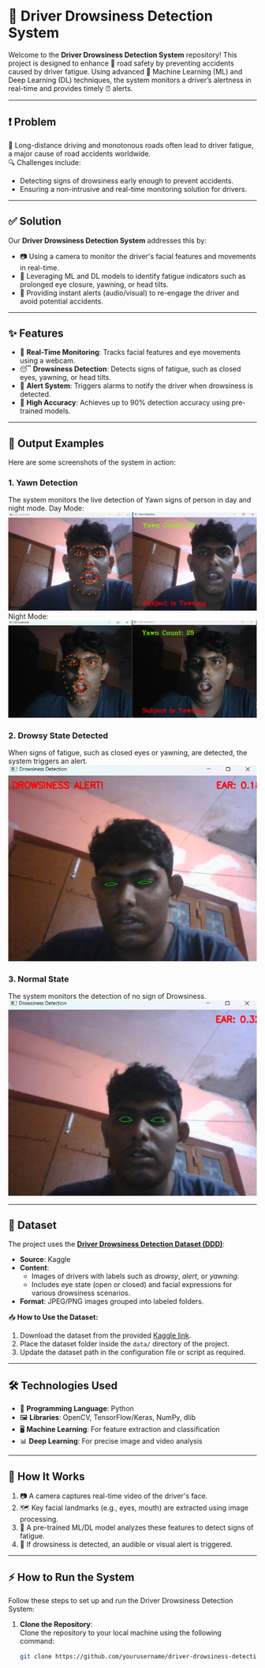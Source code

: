 # 🚗 Driver Drowsiness Detection System

Welcome to the **Driver Drowsiness Detection System** repository! This project is designed to enhance 🚦 road safety by preventing accidents caused by driver fatigue. Using advanced 🧠 Machine Learning (ML) and Deep Learning (DL) techniques, the system monitors a driver’s alertness in real-time and provides timely ⏰ alerts.

---

## ❗ Problem

🚙 Long-distance driving and monotonous roads often lead to driver fatigue, a major cause of road accidents worldwide.  
🔍 Challenges include:  
- Detecting signs of drowsiness early enough to prevent accidents.  
- Ensuring a non-intrusive and real-time monitoring solution for drivers.

---

## ✅ Solution

Our **Driver Drowsiness Detection System** addresses this by:  
- 📷 Using a camera to monitor the driver's facial features and movements in real-time.  
- 🤖 Leveraging ML and DL models to identify fatigue indicators such as prolonged eye closure, yawning, or head tilts.  
- 🔔 Providing instant alerts (audio/visual) to re-engage the driver and avoid potential accidents.

---

## ✨ Features

- 🎥 **Real-Time Monitoring**: Tracks facial features and eye movements using a webcam.  
- 😴 **Drowsiness Detection**: Detects signs of fatigue, such as closed eyes, yawning, or head tilts.  
- 🔔 **Alert System**: Triggers alarms to notify the driver when drowsiness is detected.  
- 🎯 **High Accuracy**: Achieves up to 90% detection accuracy using pre-trained models.

---

## 📸 Output Examples

Here are some screenshots of the system in action:

### 1. **Yawn Detection**  
The system monitors the live detection of Yawn signs of person in day and night mode.
Day Mode:
![Day Mode](output_1.png)
Night Mode:
![Night Mode](output_2.png)

### 2. **Drowsy State Detected**  
When signs of fatigue, such as closed eyes or yawning, are detected, the system triggers an alert.  
![Drowsy State Detected](output_4.png)

### 3. **Normal State**  
The system monitors the detection of no sign of Drowsiness.  
![Normal State](output_3.png)

---

## 📂 Dataset

The project uses the **[Driver Drowsiness Detection Dataset (DDD)](https://www.kaggle.com/datasets/sergiomoraes/driver-drowsiness-detection-dataset)**:  
- **Source**: Kaggle  
- **Content**:  
  - Images of drivers with labels such as *drowsy*, *alert*, or *yawning*.  
  - Includes eye state (open or closed) and facial expressions for various drowsiness scenarios.  
- **Format**: JPEG/PNG images grouped into labeled folders.

📥 **How to Use the Dataset:**  
1. Download the dataset from the provided [Kaggle link](https://www.kaggle.com/datasets/sergiomoraes/driver-drowsiness-detection-dataset).  
2. Place the dataset folder inside the `data/` directory of the project.  
3. Update the dataset path in the configuration file or script as required.

---

## 🛠️ Technologies Used

- 🐍 **Programming Language**: Python  
- 🖼️ **Libraries**: OpenCV, TensorFlow/Keras, NumPy, dlib  
- 🖥️ **Machine Learning**: For feature extraction and classification  
- 📊 **Deep Learning**: For precise image and video analysis

---

## 🚀 How It Works

1. 📷 A camera captures real-time video of the driver's face.  
2. 🗺️ Key facial landmarks (e.g., eyes, mouth) are extracted using image processing.  
3. 🤖 A pre-trained ML/DL model analyzes these features to detect signs of fatigue.  
4. 📢 If drowsiness is detected, an audible or visual alert is triggered.

---

## ⚡ How to Run the System

Follow these steps to set up and run the Driver Drowsiness Detection System:

1. **Clone the Repository**:  
   Clone the repository to your local machine using the following command:  
   ```bash  
   git clone https://github.com/yourusername/driver-drowsiness-detection.git  
